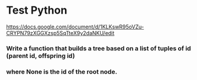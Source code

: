 # Test Python

https://docs.google.com/document/d/1KLKswR95oVZu-CRYPN79zXGGXzsp5SqTteX9y2daNKU/edit

### Write a function that builds a tree based on a list of tuples of id (parent id, offspring id)

### where None is the id of the root node.


